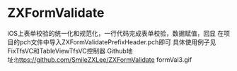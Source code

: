 # ZXFormValidate
iOS上表单校验的统一化和规范化，一行代码完成表单校验，数据赋值，回显
在项目的pch文件中导入ZXFormValidatePrefixHeader.pch即可
具体使用例子见FixTfsVC和TableViewTfsVC控制器
Github地址:https://github.com/SmileZXLee/ZXFormValidate
formVal3.gif
